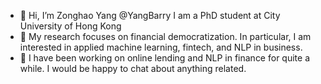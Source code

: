 - 👋 Hi, I’m Zonghao Yang @YangBarry I am a PhD student at City University of Hong Kong 
- 👀 My research focuses on financial democratization. In particular, I am interested in applied machine learning, fintech, and NLP in business.  
- 🌱 I have been working on online lending and NLP in finance for quite a while. I would be happy to chat about anything related.

<!---
YangBarry/YangBarry is a ✨ personal ✨ repository because its `README.md` (this file) appears on your GitHub profile.
You can click the Preview link to take a look at your changes.
--->
